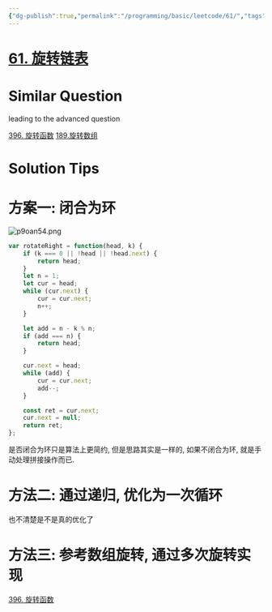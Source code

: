 ```yaml
---
{"dg-publish":true,"permalink":"/programming/basic/leetcode/61/","tags":["leetcode/linked-list/rotate","leetcode/linked-list/traverse"]}
---
```



# [61. 旋转链表](https://leetcode.cn/problems/rotate-list/)

# Similar Question

leading to the advanced question

[396. 旋转函数](396.%20旋转函数.md)
[189.旋转数组](189.%20Rotate%20Array.md)

# Solution Tips

# 方案一: 闭合为环

![p9oan54.png](https://s1.ax1x.com/2023/05/22/p9oan54.png)

```js
var rotateRight = function(head, k) {
    if (k === 0 || !head || !head.next) {
        return head;
    }
    let n = 1;
    let cur = head;
    while (cur.next) {
        cur = cur.next;
        n++;
    }

    let add = n - k % n;
    if (add === n) {
        return head;
    }

    cur.next = head;
    while (add) {
        cur = cur.next;
        add--;
    }

    const ret = cur.next;
    cur.next = null;
    return ret;
};
```

是否闭合为环只是算法上更简约, 但是思路其实是一样的, 如果不闭合为环, 就是手动处理拼接操作而已.

# 方法二: 通过递归, 优化为一次循环

也不清楚是不是真的优化了

# 方法三: 参考数组旋转, 通过多次旋转实现

[396. 旋转函数](396.%20旋转函数.md)
